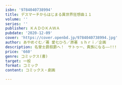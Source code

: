 ```yaml
---
isbn: '9784040738994'
title: デスマーチからはじまる異世界狂想曲１１
volume: ''
series: ''
publisher: ＫＡＤＯＫＡＷＡ
pubdate: '2020-12-09'
cover: 'https://cover.openbd.jp/9784040738994.jpg'
author: あやめぐむ／著 愛七ひろ／原著 ｓｈｒｉ／企画
description: 名誉士爵叙爵へ！　サトゥー、貴族になる――!!!
price: '660'
genre: コミックス(書)
target: 一般
format: コミック
content: コミックス・劇画

---
```

